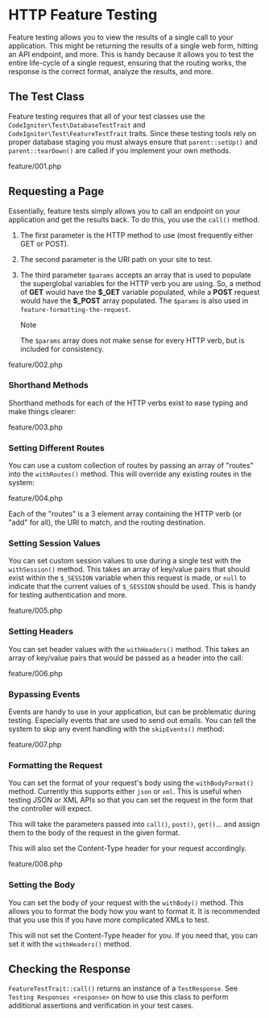 # HTTP Feature Testing

Feature testing allows you to view the results of a single call to your
application. This might be returning the results of a single web form,
hitting an API endpoint, and more. This is handy because it allows you
to test the entire life-cycle of a single request, ensuring that the
routing works, the response is the correct format, analyze the results,
and more.

<div class="contents" local="" depth="2">

</div>

## The Test Class

Feature testing requires that all of your test classes use the
`CodeIgniter\Test\DatabaseTestTrait` and
`CodeIgniter\Test\FeatureTestTrait` traits. Since these testing tools
rely on proper database staging you must always ensure that
`parent::setUp()` and `parent::tearDown()` are called if you implement
your own methods.

<div class="literalinclude">

feature/001.php

</div>

## Requesting a Page

Essentially, feature tests simply allows you to call an endpoint on your
application and get the results back. To do this, you use the `call()`
method.

1.  The first parameter is the HTTP method to use (most frequently
    either GET or POST).

2.  The second parameter is the URI path on your site to test.

3.  The third parameter `$params` accepts an array that is used to
    populate the superglobal variables for the HTTP verb you are using.
    So, a method of **GET** would have the **\$\_GET** variable
    populated, while a **POST** request would have the **\$\_POST**
    array populated. The `$params` is also used in
    `feature-formatting-the-request`.

    > [!NOTE]
    > The `$params` array does not make sense for every HTTP verb, but
    > is included for consistency.

<div class="literalinclude">

feature/002.php

</div>

### Shorthand Methods

Shorthand methods for each of the HTTP verbs exist to ease typing and
make things clearer:

<div class="literalinclude">

feature/003.php

</div>

### Setting Different Routes

You can use a custom collection of routes by passing an array of
"routes" into the `withRoutes()` method. This will override any existing
routes in the system:

<div class="literalinclude">

feature/004.php

</div>

Each of the "routes" is a 3 element array containing the HTTP verb (or
"add" for all), the URI to match, and the routing destination.

### Setting Session Values

You can set custom session values to use during a single test with the
`withSession()` method. This takes an array of key/value pairs that
should exist within the `$_SESSION` variable when this request is made,
or `null` to indicate that the current values of `$_SESSION` should be
used. This is handy for testing authentication and more.

<div class="literalinclude">

feature/005.php

</div>

### Setting Headers

You can set header values with the `withHeaders()` method. This takes an
array of key/value pairs that would be passed as a header into the call:

<div class="literalinclude">

feature/006.php

</div>

### Bypassing Events

Events are handy to use in your application, but can be problematic
during testing. Especially events that are used to send out emails. You
can tell the system to skip any event handling with the `skipEvents()`
method:

<div class="literalinclude">

feature/007.php

</div>

### Formatting the Request

You can set the format of your request's body using the
`withBodyFormat()` method. Currently this supports either `json` or
`xml`. This is useful when testing JSON or XML APIs so that you can set
the request in the form that the controller will expect.

This will take the parameters passed into `call()`, `post()`, `get()`...
and assign them to the body of the request in the given format.

This will also set the <span class="title-ref">Content-Type</span>
header for your request accordingly.

<div class="literalinclude">

feature/008.php

</div>

### Setting the Body

You can set the body of your request with the `withBody()` method. This
allows you to format the body how you want to format it. It is
recommended that you use this if you have more complicated XMLs to test.

This will not set the <span class="title-ref">Content-Type</span> header
for you. If you need that, you can set it with the `withHeaders()`
method.

## Checking the Response

`FeatureTestTrait::call()` returns an instance of a `TestResponse`. See
`Testing Responses <response>` on how to use this class to perform
additional assertions and verification in your test cases.

